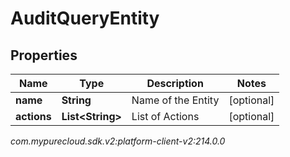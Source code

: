 # AuditQueryEntity


## Properties

| Name | Type | Description | Notes |
| ------------ | ------------- | ------------- | ------------- |
| **name** | **String** | Name of the Entity |  [optional] |
| **actions** | **List&lt;String&gt;** | List of Actions |  [optional] |




_com.mypurecloud.sdk.v2:platform-client-v2:214.0.0_
